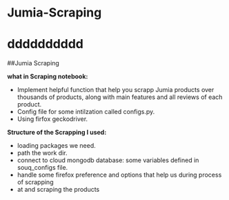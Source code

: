 # Jumia-Scraping

# dddddddddd
##Jumia Scraping

**what in Scraping notebook:**

- Implement helpful function that help you scrapp Jumia products over  thousands of products, along with main features and all reviews of each product.
- Config file for some intilzation called configs.py.
- Using firfox geckodriver.

**Structure of the Scrapping I used:**
- loading packages we need.
- path the work dir.
- connect to cloud mongodb database: some variables defined in souq_configs file.
- handle some firefox preference and options that help us during process of scrapping
- at and scraping the products

